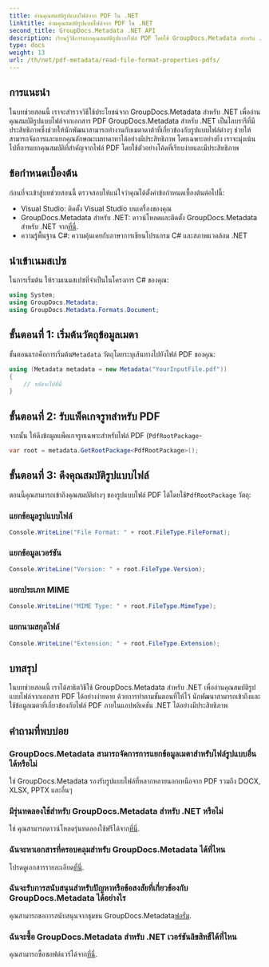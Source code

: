 ```yaml
---
title: อ่านคุณสมบัติรูปแบบไฟล์จาก PDF ใน .NET
linktitle: อ่านคุณสมบัติรูปแบบไฟล์จาก PDF ใน .NET
second_title: GroupDocs.Metadata .NET API
description: เรียนรู้วิธีการแยกคุณสมบัติรูปแบบไฟล์ PDF โดยใช้ GroupDocs.Metadata สำหรับ .NET เจาะลึกการจัดการข้อมูลเมตาด้วย C# แบบง่ายๆ
type: docs
weight: 13
url: /th/net/pdf-metadata/read-file-format-properties-pdfs/
---
```

## การแนะนำ
ในบทช่วยสอนนี้ เราจะสำรวจวิธีใช้ประโยชน์จาก GroupDocs.Metadata สำหรับ .NET เพื่ออ่านคุณสมบัติรูปแบบไฟล์จากเอกสาร PDF GroupDocs.Metadata สำหรับ .NET เป็นไลบรารีที่มีประสิทธิภาพซึ่งช่วยให้นักพัฒนาสามารถทำงานกับเมตาดาต้าที่เกี่ยวข้องกับรูปแบบไฟล์ต่างๆ ช่วยให้สามารถจัดการและแยกคุณลักษณะเมทาดาทาได้อย่างมีประสิทธิภาพ โดยเฉพาะอย่างยิ่ง เราจะมุ่งเน้นไปที่การแยกคุณสมบัติที่สำคัญจากไฟล์ PDF โดยใช้ตัวอย่างโค้ดที่เรียบง่ายและมีประสิทธิภาพ
## ข้อกำหนดเบื้องต้น
ก่อนที่จะเข้าสู่บทช่วยสอนนี้ ตรวจสอบให้แน่ใจว่าคุณได้ตั้งค่าข้อกำหนดเบื้องต้นต่อไปนี้:
- Visual Studio: ติดตั้ง Visual Studio บนเครื่องของคุณ
-  GroupDocs.Metadata สำหรับ .NET: ดาวน์โหลดและติดตั้ง GroupDocs.Metadata สำหรับ .NET จาก[ที่นี่](https://releases.groupdocs.com/metadata/net/).
- ความรู้พื้นฐาน C#: ความคุ้นเคยกับภาษาการเขียนโปรแกรม C# และสภาพแวดล้อม .NET

## นำเข้าเนมสเปซ
ในการเริ่มต้น ให้รวมเนมสเปซที่จำเป็นในโครงการ C# ของคุณ:
```csharp
using System;
using GroupDocs.Metadata;
using GroupDocs.Metadata.Formats.Document;
```
## ขั้นตอนที่ 1: เริ่มต้นวัตถุข้อมูลเมตา
 ขั้นตอนแรกคือการเริ่มต้น`Metadata` วัตถุโดยระบุเส้นทางไปยังไฟล์ PDF ของคุณ:
```csharp
using (Metadata metadata = new Metadata("YourInputFile.pdf"))
{
    // รหัสจะไปที่นี่
}
```
## ขั้นตอนที่ 2: รับแพ็คเกจรูทสำหรับ PDF
จากนั้น ให้ดึงข้อมูลแพ็คเกจรูทเฉพาะสำหรับไฟล์ PDF (`PdfRootPackage`-
```csharp
var root = metadata.GetRootPackage<PdfRootPackage>();
```
## ขั้นตอนที่ 3: ดึงคุณสมบัติรูปแบบไฟล์
 ตอนนี้คุณสามารถเข้าถึงคุณสมบัติต่างๆ ของรูปแบบไฟล์ PDF ได้โดยใช้`PdfRootPackage` วัตถุ:
### แยกข้อมูลรูปแบบไฟล์
```csharp
Console.WriteLine("File Format: " + root.FileType.FileFormat);
```
### แยกข้อมูลเวอร์ชัน
```csharp
Console.WriteLine("Version: " + root.FileType.Version);
```
### แยกประเภท MIME
```csharp
Console.WriteLine("MIME Type: " + root.FileType.MimeType);
```
### แยกนามสกุลไฟล์
```csharp
Console.WriteLine("Extension: " + root.FileType.Extension);
```

## บทสรุป
ในบทช่วยสอนนี้ เราได้สาธิตวิธีใช้ GroupDocs.Metadata สำหรับ .NET เพื่ออ่านคุณสมบัติรูปแบบไฟล์จากเอกสาร PDF ได้อย่างง่ายดาย ด้วยการทำตามขั้นตอนที่ให้ไว้ นักพัฒนาสามารถเข้าถึงและใช้ข้อมูลเมตาที่เกี่ยวข้องกับไฟล์ PDF ภายในแอปพลิเคชัน .NET ได้อย่างมีประสิทธิภาพ

## คำถามที่พบบ่อย
### GroupDocs.Metadata สามารถจัดการการแยกข้อมูลเมตาสำหรับไฟล์รูปแบบอื่นได้หรือไม่
ใช่ GroupDocs.Metadata รองรับรูปแบบไฟล์ที่หลากหลายนอกเหนือจาก PDF รวมถึง DOCX, XLSX, PPTX และอื่นๆ
### มีรุ่นทดลองใช้สำหรับ GroupDocs.Metadata สำหรับ .NET หรือไม่
 ใช่ คุณสามารถดาวน์โหลดรุ่นทดลองใช้ฟรีได้จาก[ที่นี่](https://releases.groupdocs.com/).
### ฉันจะหาเอกสารที่ครอบคลุมสำหรับ GroupDocs.Metadata ได้ที่ไหน
 โปรดดูเอกสารรายละเอียด[ที่นี่](https://reference.groupdocs.com/metadata/net/).
### ฉันจะรับการสนับสนุนสำหรับปัญหาหรือข้อสงสัยที่เกี่ยวข้องกับ GroupDocs.Metadata ได้อย่างไร
 คุณสามารถขอการสนับสนุนจากชุมชน GroupDocs.Metadata[ฟอรั่ม](https://forum.groupdocs.com/c/metadata/14).
### ฉันจะซื้อ GroupDocs.Metadata สำหรับ .NET เวอร์ชันลิขสิทธิ์ได้ที่ไหน
 คุณสามารถซื้อซอฟต์แวร์ได้จาก[ที่นี่](https://purchase.groupdocs.com/buy).